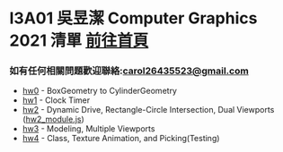 # I3A01 吳昱潔 Computer Graphics 2021 清單 [前往首頁](https://wuyuchieh.github.io/test/index.html)
### 如有任何相關問題歡迎聯絡:[carol26435523@gmail.com](mailto:carol26435523@gmail.com)
- [hw0](https://github.com/WuYuChieh/test/blob/master/hw0.html) - BoxGeometry to CylinderGeometry
- [hw1](https://github.com/WuYuChieh/test/blob/master/hw1.html) - Clock Timer
- [hw2](https://github.com/WuYuChieh/test/blob/master/hw2.html) - Dynamic Drive, Rectangle-Circle Intersection, Dual Viewports ([hw2_module.js](https://github.com/WuYuChieh/test/blob/master/hw2_module.js))
- [hw3](https://github.com/WuYuChieh/test/blob/master/hw3.html) - Modeling, Multiple Viewports
- [hw4](https://github.com/WuYuChieh/test/blob/master/hw4.html) - Class, Texture Animation, and Picking(Testing)


